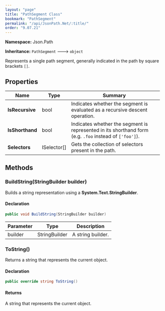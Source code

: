 ```yaml
---
layout: "page"
title: "PathSegment Class"
bookmark: "PathSegment"
permalink: "/api/JsonPath.Net/:title/"
order: "9.07.21"
---
```

**Namespace:** Json.Path

**Inheritance:**
`PathSegment`
 🡒 
`object`

Represents a single path segment, generally indicated in the path by square brackets `[]`.

## Properties

| Name | Type | Summary |
|---|---|---|
| **IsRecursive** | bool | Indicates whether the segment is evaluated as a recursive descent operation. |
| **IsShorthand** | bool | Indicates whether the segment is represented in its shorthand form (e.g. `.foo` instead of `['foo']`). |
| **Selectors** | ISelector[] | Gets the collection of selectors present in the path. |

## Methods

### BuildString(StringBuilder builder)

Builds a string representation using a **System.Text.StringBuilder**.

#### Declaration

```c#
public void BuildString(StringBuilder builder)
```

| Parameter | Type | Description |
|---|---|---|
| builder | StringBuilder | A string builder. |


### ToString()

Returns a string that represents the current object.

#### Declaration

```c#
public override string ToString()
```


#### Returns

A string that represents the current object.

